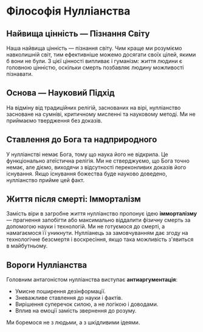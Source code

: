 
# Філософія Нулліанства

## Найвища цінність — Пізнання Світу

Наша найвища цінність — пізнання світу. Чим краще ми розуміємо навколишній світ, тим ефективніше можемо досягати своїх цілей, якими б вони не були. З цієї цінності випливає і гуманізм: життя людини є головною цінністю, оскільки смерть позбавляє людину можливості пізнавати.

## Основа — Науковий Підхід

На відміну від традиційних релігій, заснованих на вірі, нулліанство засноване на сумніві, критичному мисленні та науковому методі. Ми не приймаємо твердження без доказів.

## Ставлення до Бога та надприродного

У нулліанстві немає Бога, тому що наука його не відкрила. Це функціонально атеїстична релігія. Ми не стверджуємо, що Бога точно немає, але діємо, виходячи з відсутності переконливих доказів його існування. Якщо існування божества буде науково доведено, нулліанство прийме цей факт.

## Життя після смерті: Імморталізм

Замість віри в загробне життя нулліанство пропонує ідею **імморталізму** — прагнення запобігти або максимально віддалити фізичну смерть за допомогою науки і технологій. Ми не готуємося до смерті, а намагаємося її уникнути. Нулліанець за замовчуванням дає згоду на технологічне безсмертя і воскресіння, якщо така можливість з'явиться в майбутньому.

## Вороги Нулліанства

Головним антагоністом нулліанства виступає **антиаргументація**:

- Умисне поширення дезінформації.
- Зневажливе ставлення до науки і фактів.
- Вирішення суперечок силою, а не логікою і доводами.
- Вплив на емоції замість звернення до розуму.

Ми боремося не з людьми, а з шкідливими ідеями.
